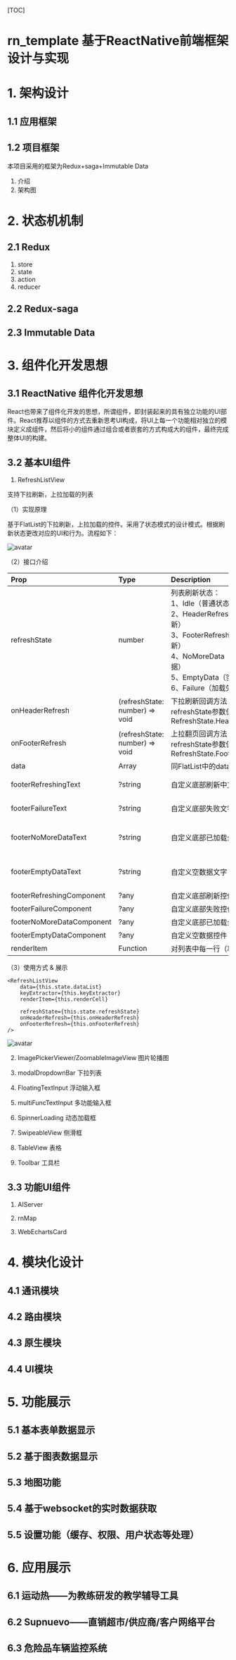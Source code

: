 [TOC]
# rn_template 基于ReactNative前端框架设计与实现
# 1. 架构设计
## 1.1 应用框架
## 1.2 项目框架
本项目采用的框架为Redux+saga+Immutable Data

1. 介绍
2. 架构图

# 2. 状态机机制
## 2.1 Redux

1. store
2. state
3. action
4. reducer

## 2.2 Redux-saga
## 2.3 Immutable Data
# 3. 组件化开发思想
## 3.1 ReactNative 组件化开发思想
React也带来了组件化开发的思想，所谓组件，即封装起来的具有独立功能的UI部件。React推荐以组件的方式去重新思考UI构成，将UI上每一个功能相对独立的模块定义成组件，然后将小的组件通过组合或者嵌套的方式构成大的组件，最终完成整体UI的构建。
## 3.2 基本UI组件

1. RefreshListView

支持下拉刷新，上拉加载的列表

（1）实现原理

基于FlatList的下拉刷新，上拉加载的控件。采用了状态模式的设计模式。根据刷新状态更改对应的UI和行为。流程如下：

![avatar](img/RefreshListView流程图.png)

（2）接口介绍

| Prop | Type | Description | Default |
| :- | :- | :- | :- |
| refreshState | number | 列表刷新状态：<br/>1、Idle（普通状态）<br/>2、HeaderRefreshing（头部刷新）<br/>3、FooterRefreshing（底部刷新）<br/>4、NoMoreData（已加载全部数据）<br/>5、EmptyData（空数据）<br/>6、Failure（加载失败） | None |
| onHeaderRefresh | (refreshState: number) => void | 下拉刷新回调方法<br/>refreshState参数值为RefreshState.HeaderRefreshing | None |
| onFooterRefresh | (refreshState: number) => void | 上拉翻页回调方法<br/>refreshState参数值为RefreshState.FooterRefreshing | None |
| data | Array | 同FlatList中的data属性 | None |
| footerRefreshingText | ?string | 自定义底部刷新中文字 | '数据加载中…' |
| footerFailureText | ?string | 自定义底部失败文字 | '点击重新加载' |
| footerNoMoreDataText | ?string | 自定义底部已加载全部数据文字 | '已加载全部数据' |
| footerEmptyDataText | ?string | 自定义空数据文字 | '暂时没有相关数据' |
| footerRefreshingComponent | ?any | 自定义底部刷新控件 | null |
| footerFailureComponent | ?any | 自定义底部失败控件 | null |
| footerNoMoreDataComponent | ?any | 自定义底部已加载全部数据控件 | null |
| footerEmptyDataComponent | ?any | 自定义空数据控件 | null |
| renderItem | Function | 对列表中每一行（项）进行渲染 | null |

（3）使用方式 & 展示

```
<RefreshListView
    data={this.state.dataList}
    keyExtractor={this.keyExtractor}
    renderItem={this.renderCell}

    refreshState={this.state.refreshState}
    onHeaderRefresh={this.onHeaderRefresh}
    onFooterRefresh={this.onFooterRefresh}
/>
```
![avatar](img/RefreshListView_1.png)

2. ImagePickerViewer/ZoomableImageView
图片轮播图

3. modalDropdownBar
下拉列表

4. FloatingTextInput
浮动输入框

5. multiFuncTextInput
多功能输入框

6. SpinnerLoading
动态加载框

7. SwipeableView
侧滑框

8. TableView
表格

9. Toolbar
工具栏

## 3.3 功能UI组件

1. AIServer

2. rnMap

3. WebEchartsCard

# 4. 模块化设计
## 4.1 通讯模块
## 4.2 路由模块
## 4.3 原生模块
## 4.4 UI模块
# 5. 功能展示
## 5.1 基本表单数据显示
## 5.2 基于图表数据显示
## 5.3 地图功能
## 5.4 基于websocket的实时数据获取
## 5.5 设置功能（缓存、权限、用户状态等处理）
# 6. 应用展示
## 6.1 运动热——为教练研发的教学辅导工具
## 6.2 Supnuevo——直销超市/供应商/客户网络平台
## 6.3 危险品车辆监控系统
